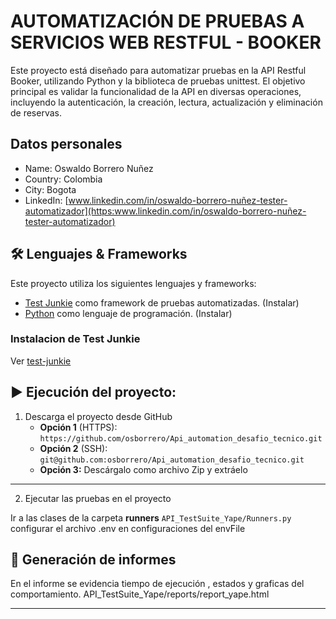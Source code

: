 # AUTOMATIZACIÓN DE PRUEBAS A SERVICIOS WEB RESTFUL - BOOKER

Este proyecto está diseñado para automatizar pruebas en la API Restful Booker, 
utilizando Python y la biblioteca de pruebas unittest. El objetivo principal es validar 
la funcionalidad de la API en diversas operaciones, incluyendo la autenticación, 
la creación, lectura, actualización y eliminación de reservas.


## Datos personales

* Name: Oswaldo Borrero Nuñez
* Country: Colombia
* City: Bogota
* LinkedIn: [www.linkedin.com/in/oswaldo-borrero-nuñez-tester-automatizador](https:www.linkedin.com/in/oswaldo-borrero-nuñez-tester-automatizador)

## 🛠️ Lenguajes & Frameworks

Este proyecto utiliza los siguientes lenguajes y frameworks:

* [Test Junkie](https://www.test-junkie.com/) como framework de pruebas automatizadas. (Instalar)
* [Python](https://www.python.org/) como lenguaje de programación. (Instalar)

### Instalacion de Test Junkie
Ver [test-junkie](https://www.test-junkie.com/get-started/)

## ▶️ Ejecución del proyecto:

1. Descarga el proyecto desde GitHub
    * **Opción 1** (HTTPS): `https://github.com/osborrero/Api_automation_desafio_tecnico.git`
    * **Opción 2** (SSH): `git@github.com:osborrero/Api_automation_desafio_tecnico.git`
    * **Opción 3:** Descárgalo como archivo Zip y extráelo

***

2. Ejecutar las pruebas en el proyecto

Ir a las clases de la carpeta **runners** `API_TestSuite_Yape/Runners.py` configurar el archivo .env en configuraciones del envFile

## 📄 Generación de informes

En el informe se evidencia tiempo de ejecución , estados y graficas del comportamiento.
API_TestSuite_Yape/reports/report_yape.html

***